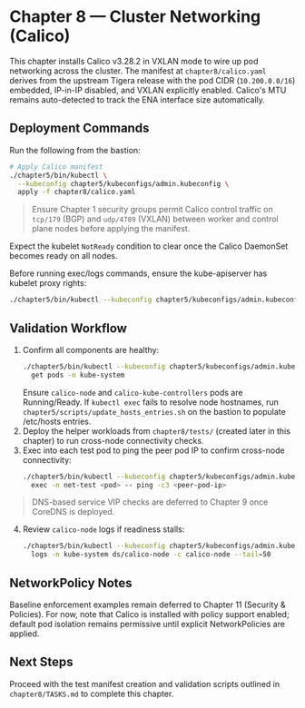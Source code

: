 # Chapter 8 — Cluster Networking (Calico)

This chapter installs Calico v3.28.2 in VXLAN mode to wire up pod networking across the cluster. The manifest at `chapter8/calico.yaml` derives from the upstream Tigera release with the pod CIDR (`10.200.0.0/16`) embedded, IP-in-IP disabled, and VXLAN explicitly enabled. Calico's MTU remains auto-detected to track the ENA interface size automatically.

## Deployment Commands
Run the following from the bastion:

```bash
# Apply Calico manifest
./chapter5/bin/kubectl \
  --kubeconfig chapter5/kubeconfigs/admin.kubeconfig \
  apply -f chapter8/calico.yaml
```

> Ensure Chapter 1 security groups permit Calico control traffic on `tcp/179` (BGP) and `udp/4789` (VXLAN) between worker and control plane nodes before applying the manifest.

Expect the kubelet `NotReady` condition to clear once the Calico DaemonSet becomes ready on all nodes.

Before running exec/logs commands, ensure the kube-apiserver has kubelet proxy rights:

```bash
./chapter5/bin/kubectl --kubeconfig chapter5/kubeconfigs/admin.kubeconfig apply -f chapter8/manifests/kube-apiserver-to-kubelet-crb.yaml
```
## Validation Workflow
1. Confirm all components are healthy:
   ```bash
   ./chapter5/bin/kubectl --kubeconfig chapter5/kubeconfigs/admin.kubeconfig \
     get pods -n kube-system
   ```
   Ensure `calico-node` and `calico-kube-controllers` pods are Running/Ready. If `kubectl exec` fails to resolve node hostnames, run `chapter5/scripts/update_hosts_entries.sh` on the bastion to populate /etc/hosts entries.
2. Deploy the helper workloads from `chapter8/tests/` (created later in this chapter) to run cross-node connectivity checks.
3. Exec into each test pod to ping the peer pod IP to confirm cross-node connectivity:
   ```bash
   ./chapter5/bin/kubectl --kubeconfig chapter5/kubeconfigs/admin.kubeconfig \
     exec -n net-test <pod> -- ping -c3 <peer-pod-ip>
   ```

> DNS-based service VIP checks are deferred to Chapter 9 once CoreDNS is deployed.

4. Review `calico-node` logs if readiness stalls:
   ```bash
   ./chapter5/bin/kubectl --kubeconfig chapter5/kubeconfigs/admin.kubeconfig \
     logs -n kube-system ds/calico-node -c calico-node --tail=50
   ```

## NetworkPolicy Notes
Baseline enforcement examples remain deferred to Chapter 11 (Security & Policies). For now, note that Calico is installed with policy support enabled; default pod isolation remains permissive until explicit NetworkPolicies are applied.

## Next Steps
Proceed with the test manifest creation and validation scripts outlined in `chapter8/TASKS.md` to complete this chapter.
